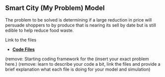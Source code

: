 ## Smart City (My Problem) Model

The problem to be solved is determining if a large reduction in price will persuade shoppers to by produce that is nearing its sell by date but is still edible to help reduce food waste.

Link to the files

* [**Code Files**](model/object_diagram.md)

(remove:  Starting coding framework for the (insert your exact problem here.)
(remove: learn to describe your code a bit, link the files and provide a brief explanation what each file is doing for your model and simulation)
